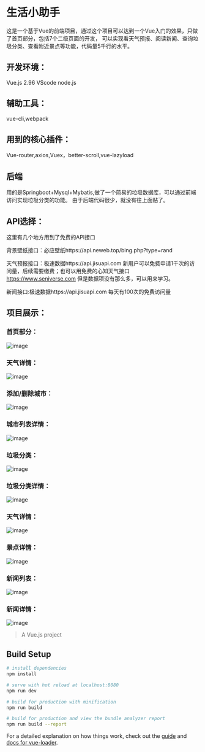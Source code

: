 # 生活小助手
这是一个基于Vue的前端项目，通过这个项目可以达到一个Vue入门的效果，只做了首页部分，包括7个二级页面的开发，
可以实现看天气预报、阅读新闻、查询垃圾分类、查看附近景点等功能，代码量5千行的水平。

## 开发环境：
   Vue.js 2.96  VScode  node.js

## 辅助工具：
   vue-cli,webpack

## 用到的核心插件：
  Vue-router,axios,Vuex，better-scroll,vue-lazyload 

## 后端
用的是Springboot+Mysql+Mybatis,做了一个简易的垃圾数据库，可以通过前端访问实现垃圾分类的功能。
由于后端代码很少，就没有往上面贴了。

## API选择：
   这里有几个地方用到了免费的API接口
   
   背景壁纸接口：必应壁纸https://api.neweb.top/bing.php?type=rand
   
   天气预报接口：极速数据https://api.jisuapi.com 新用户可以免费申请1千次的访问量，后续需要缴费；也可以用免费的心知天气接口
                https://www.seniverse.com 但是数据项没有那么多，可以用来学习。
                
   新闻接口:极速数据https://api.jisuapi.com 每天有100次的免费访问量
   
## 项目展示：
  ### 首页部分：
  ![image](https://github.com/tsenglying-SH/assistant/blob/master/images/51.jpg)
  
   ### 天气详情：
  ![image](https://github.com/tsenglying-SH/assistant/blob/master/images/52.png)
  
   ### 添加/删除城市：
 ![image](https://github.com/tsenglying-SH/assistant/blob/master/images/53.png)
 
  ### 城市列表详情：
  ![image](https://github.com/tsenglying-SH/assistant/blob/master/images/54.png)
  
   ### 垃圾分类：
  ![image](https://github.com/tsenglying-SH/assistant/blob/master/images/55.png)
  
   ### 垃圾分类详情：
  ![image](https://github.com/tsenglying-SH/assistant/blob/master/images/56.png)
  
   ### 天气详情：
  ![image](https://github.com/tsenglying-SH/assistant/blob/master/images/52.png)
  
   ### 景点详情：
  ![image](https://github.com/tsenglying-SH/assistant/blob/master/images/64.png)
  
   ### 新闻列表：
  ![image](https://github.com/tsenglying-SH/assistant/blob/master/images/66.png)
 
  ### 新闻详情：
  ![image](https://github.com/tsenglying-SH/assistant/blob/master/images/67.png)
> A Vue.js project

## Build Setup

``` bash
# install dependencies
npm install

# serve with hot reload at localhost:8080
npm run dev

# build for production with minification
npm run build

# build for production and view the bundle analyzer report
npm run build --report
```

For a detailed explanation on how things work, check out the [guide](http://vuejs-templates.github.io/webpack/) and [docs for vue-loader](http://vuejs.github.io/vue-loader).
